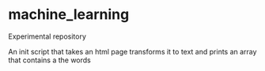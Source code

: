 # machine_learning
Experimental repository  

An init script that takes an html page transforms it to text
and prints an array that contains a the words
